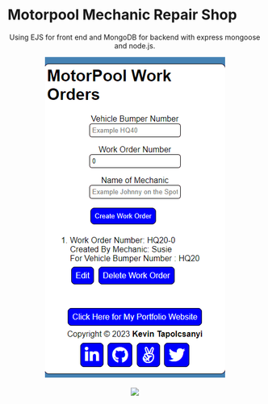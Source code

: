 # Motorpool Mechanic Repair Shop

<p align="center">Using EJS for front end and MongoDB for backend with express mongoose and node.js.</p>
<p align="center">
    <img src="./public/img/Motorpool.gif">
    <br>
    <br>
    <a target="_blank" href="https://motorpool.cyclic.app/" >
        <img height="30" src="https://img.shields.io/static/v1?label=&message=CLICK_HERE_FOR_WEBSITE&color=3388ff&style=plastic&logo=&logo-color=white"/>
    </a>
</p>
